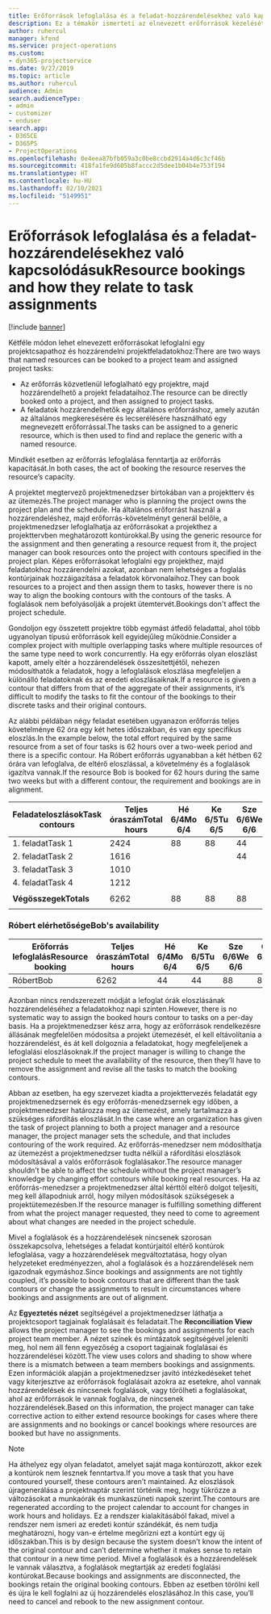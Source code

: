 ```yaml
---
title: Erőforrások lefoglalása és a feladat-hozzárendelésekhez való kapcsolódásuk
description: Ez a témakör ismerteti az elnevezett erőforrások kezelését, az erőforrás-foglalásokat és a feladat-hozzárendeléseket, és azt, hogy ezek hogyan kapcsolódnak egymáshoz.
author: ruhercul
manager: kfend
ms.service: project-operations
ms.custom:
- dyn365-projectservice
ms.date: 9/27/2019
ms.topic: article
ms.author: ruhercul
audience: Admin
search.audienceType:
- admin
- customizer
- enduser
search.app:
- D365CE
- D365PS
- ProjectOperations
ms.openlocfilehash: 0e4eea87bfb059a3c0be8ccbd2914a4d6c3cf46b
ms.sourcegitcommit: 418fa1fe9d605b8faccc2d5dee1b04b4e753f194
ms.translationtype: HT
ms.contentlocale: hu-HU
ms.lasthandoff: 02/10/2021
ms.locfileid: "5149951"
---
```

# <a name="resource-bookings-and-how-they-relate-to-task-assignments"></a><span data-ttu-id="43bfa-103">Erőforrások lefoglalása és a feladat-hozzárendelésekhez való kapcsolódásuk</span><span class="sxs-lookup"><span data-stu-id="43bfa-103">Resource bookings and how they relate to task assignments</span></span>

[!include [banner](../includes/psa-now-project-operations.md)]

<span data-ttu-id="43bfa-104">Kétféle módon lehet elnevezett erőforrásokat lefoglalni egy projektcsapathoz és hozzárendelni projektfeladatokhoz:</span><span class="sxs-lookup"><span data-stu-id="43bfa-104">There are two ways that named resources can be booked to a project team and assigned project tasks:</span></span>

- <span data-ttu-id="43bfa-105">Az erőforrás közvetlenül lefoglalható egy projektre, majd hozzárendelhető a projekt feladataihoz.</span><span class="sxs-lookup"><span data-stu-id="43bfa-105">The resource can be directly booked onto a project, and then assigned to project tasks.</span></span>
- <span data-ttu-id="43bfa-106">A feladatok hozzárendelhetők egy általános erőforráshoz, amely azután az általános megkeresésére és lecserélésére használható egy megnevezett erőforrással.</span><span class="sxs-lookup"><span data-stu-id="43bfa-106">The tasks can be assigned to a generic resource, which is then used to find and replace the generic with a named resource.</span></span> 

<span data-ttu-id="43bfa-107">Mindkét esetben az erőforrás lefoglalása fenntartja az erőforrás kapacitását.</span><span class="sxs-lookup"><span data-stu-id="43bfa-107">In both cases, the act of booking the resource reserves the resource’s capacity.</span></span>

<span data-ttu-id="43bfa-108">A projektet megtervező projektmenedzser birtokában van a projektterv és az ütemezés.</span><span class="sxs-lookup"><span data-stu-id="43bfa-108">The project manager who is planning the project owns the project plan and the schedule.</span></span> <span data-ttu-id="43bfa-109">Ha általános erőforrást használ a hozzárendeléshez, majd erőforrás-követelményt generál belőle, a projektmenedzser lefoglalhatja az erőforrásokat a projekthez a projekttervben meghatározott kontúrokkal.</span><span class="sxs-lookup"><span data-stu-id="43bfa-109">By using the generic resource for the assignment and then generating a resource request from it, the project manager can book resources onto the project with contours specified in the project plan.</span></span> <span data-ttu-id="43bfa-110">Képes erőforrásokat lefoglalni egy projekthez, majd feladatokhoz hozzárendelni azokat, azonban nem lehetséges a foglalás kontúrjainak hozzáigazítása a feladatok körvonalaihoz.</span><span class="sxs-lookup"><span data-stu-id="43bfa-110">They can book resources to a project and then assign them to tasks, however there is no way to align the booking contours with the contours of the tasks.</span></span> <span data-ttu-id="43bfa-111">A foglalások nem befolyásolják a projekt ütemtervét.</span><span class="sxs-lookup"><span data-stu-id="43bfa-111">Bookings don't affect the project schedule.</span></span>

<span data-ttu-id="43bfa-112">Gondoljon egy összetett projektre több egymást átfedő feladattal, ahol több ugyanolyan típusú erőforrások kell egyidejűleg működnie.</span><span class="sxs-lookup"><span data-stu-id="43bfa-112">Consider a complex project with multiple overlapping tasks where multiple resources of the same type need to work concurrently.</span></span> <span data-ttu-id="43bfa-113">Ha egy erőforrás olyan eloszlást kapott, amely eltér a hozzárendelések összesítettjétől, nehezen módosíthatók a feladatok, hogy a lefoglalások eloszlása megfeleljen a különálló feladatoknak és az eredeti eloszlásaiknak.</span><span class="sxs-lookup"><span data-stu-id="43bfa-113">If a resource is given a contour that differs from that of the aggregate of their assignments, it’s difficult to modify the tasks to fit the contour of the bookings to their discrete tasks and their original contours.</span></span>

<span data-ttu-id="43bfa-114">Az alábbi példában négy feladat esetében ugyanazon erőforrás teljes követelménye 62 óra egy két hetes időszakban, és van egy specifikus eloszlás.</span><span class="sxs-lookup"><span data-stu-id="43bfa-114">In the example below, the total effort required by the same resource from a set of four tasks is 62 hours over a two-week period and there is a specific contour.</span></span> <span data-ttu-id="43bfa-115">Ha Róbert erőforrás ugyanabban a két hétben 62 órára van lefoglalva, de eltérő eloszlással, a követelmény és a foglalások igazítva vannak.</span><span class="sxs-lookup"><span data-stu-id="43bfa-115">If the resource Bob is booked for 62 hours during the same two weeks but with a different contour, the requirement and bookings are in alignment.</span></span>

| <span data-ttu-id="43bfa-116">**Feladateloszlások**</span><span class="sxs-lookup"><span data-stu-id="43bfa-116">**Task contours**</span></span>    | <span data-ttu-id="43bfa-117">**Teljes óraszám**</span><span class="sxs-lookup"><span data-stu-id="43bfa-117">**Total hours**</span></span> | <span data-ttu-id="43bfa-118">Hé 6/4</span><span class="sxs-lookup"><span data-stu-id="43bfa-118">Mo 6/4</span></span> | <span data-ttu-id="43bfa-119">Ke 6/5</span><span class="sxs-lookup"><span data-stu-id="43bfa-119">Tu 6/5</span></span> | <span data-ttu-id="43bfa-120">Sze 6/6</span><span class="sxs-lookup"><span data-stu-id="43bfa-120">We 6/6</span></span> | <span data-ttu-id="43bfa-121">Csü 6/7</span><span class="sxs-lookup"><span data-stu-id="43bfa-121">Th 6/7</span></span> | <span data-ttu-id="43bfa-122">Pé 6/8</span><span class="sxs-lookup"><span data-stu-id="43bfa-122">Fr 6/8</span></span> | <span data-ttu-id="43bfa-123">Szo 6/9</span><span class="sxs-lookup"><span data-stu-id="43bfa-123">Sa 6/9</span></span> | <span data-ttu-id="43bfa-124">Va 6/10</span><span class="sxs-lookup"><span data-stu-id="43bfa-124">Su 6/10</span></span> | <span data-ttu-id="43bfa-125">Hé 6/11</span><span class="sxs-lookup"><span data-stu-id="43bfa-125">Mo 6/11</span></span> | <span data-ttu-id="43bfa-126">Ke 6/12</span><span class="sxs-lookup"><span data-stu-id="43bfa-126">Tu 6/12</span></span> | <span data-ttu-id="43bfa-127">Sze 6/13</span><span class="sxs-lookup"><span data-stu-id="43bfa-127">We 6/13</span></span> | <span data-ttu-id="43bfa-128">Csü 6/14</span><span class="sxs-lookup"><span data-stu-id="43bfa-128">Th 6/14</span></span> | <span data-ttu-id="43bfa-129">Pé 6/15</span><span class="sxs-lookup"><span data-stu-id="43bfa-129">Fr 6/15</span></span> |
|----------------------|-----------------|--------|--------|--------|--------|--------|--------|---------|---------|---------|---------|---------|---------|
| <span data-ttu-id="43bfa-130">1. feladat</span><span class="sxs-lookup"><span data-stu-id="43bfa-130">Task 1</span></span>               | <span data-ttu-id="43bfa-131">24</span><span class="sxs-lookup"><span data-stu-id="43bfa-131">24</span></span>              | <span data-ttu-id="43bfa-132">8</span><span class="sxs-lookup"><span data-stu-id="43bfa-132">8</span></span>      | <span data-ttu-id="43bfa-133">8</span><span class="sxs-lookup"><span data-stu-id="43bfa-133">8</span></span>      | <span data-ttu-id="43bfa-134">4</span><span class="sxs-lookup"><span data-stu-id="43bfa-134">4</span></span>      |        |        |        |         |         |         | <span data-ttu-id="43bfa-135">4</span><span class="sxs-lookup"><span data-stu-id="43bfa-135">4</span></span>       |         |         |
| <span data-ttu-id="43bfa-136">2. feladat</span><span class="sxs-lookup"><span data-stu-id="43bfa-136">Task 2</span></span>               | <span data-ttu-id="43bfa-137">16</span><span class="sxs-lookup"><span data-stu-id="43bfa-137">16</span></span>              |        |        | <span data-ttu-id="43bfa-138">4</span><span class="sxs-lookup"><span data-stu-id="43bfa-138">4</span></span>      | <span data-ttu-id="43bfa-139">4</span><span class="sxs-lookup"><span data-stu-id="43bfa-139">4</span></span>      |        |        |         | <span data-ttu-id="43bfa-140">8</span><span class="sxs-lookup"><span data-stu-id="43bfa-140">8</span></span>       |         |         |         |         |
| <span data-ttu-id="43bfa-141">3. feladat</span><span class="sxs-lookup"><span data-stu-id="43bfa-141">Task 3</span></span>               | <span data-ttu-id="43bfa-142">10</span><span class="sxs-lookup"><span data-stu-id="43bfa-142">10</span></span>              |        |        |        |        | <span data-ttu-id="43bfa-143">4</span><span class="sxs-lookup"><span data-stu-id="43bfa-143">4</span></span>      |        |         |         | <span data-ttu-id="43bfa-144">4</span><span class="sxs-lookup"><span data-stu-id="43bfa-144">4</span></span>       |         | <span data-ttu-id="43bfa-145">2</span><span class="sxs-lookup"><span data-stu-id="43bfa-145">2</span></span>       |         |
| <span data-ttu-id="43bfa-146">4. feladat</span><span class="sxs-lookup"><span data-stu-id="43bfa-146">Task 4</span></span>               | <span data-ttu-id="43bfa-147">12</span><span class="sxs-lookup"><span data-stu-id="43bfa-147">12</span></span>              |        |        |        |        |        |        |         |         |         | <span data-ttu-id="43bfa-148">4</span><span class="sxs-lookup"><span data-stu-id="43bfa-148">4</span></span>       |         | <span data-ttu-id="43bfa-149">8</span><span class="sxs-lookup"><span data-stu-id="43bfa-149">8</span></span>       |
|                      |                 |        |        |        |        |        |        |         |         |         |         |         |         |
| <span data-ttu-id="43bfa-150">**Végösszegek**</span><span class="sxs-lookup"><span data-stu-id="43bfa-150">**Totals**</span></span>           | <span data-ttu-id="43bfa-151">62</span><span class="sxs-lookup"><span data-stu-id="43bfa-151">62</span></span>              | <span data-ttu-id="43bfa-152">8</span><span class="sxs-lookup"><span data-stu-id="43bfa-152">8</span></span>      | <span data-ttu-id="43bfa-153">8</span><span class="sxs-lookup"><span data-stu-id="43bfa-153">8</span></span>      | <span data-ttu-id="43bfa-154">8</span><span class="sxs-lookup"><span data-stu-id="43bfa-154">8</span></span>      | <span data-ttu-id="43bfa-155">4</span><span class="sxs-lookup"><span data-stu-id="43bfa-155">4</span></span>      | <span data-ttu-id="43bfa-156">4</span><span class="sxs-lookup"><span data-stu-id="43bfa-156">4</span></span>      |        |         | <span data-ttu-id="43bfa-157">8</span><span class="sxs-lookup"><span data-stu-id="43bfa-157">8</span></span>       | <span data-ttu-id="43bfa-158">4</span><span class="sxs-lookup"><span data-stu-id="43bfa-158">4</span></span>       | <span data-ttu-id="43bfa-159">8</span><span class="sxs-lookup"><span data-stu-id="43bfa-159">8</span></span>       | <span data-ttu-id="43bfa-160">2</span><span class="sxs-lookup"><span data-stu-id="43bfa-160">2</span></span>       | <span data-ttu-id="43bfa-161">8</span><span class="sxs-lookup"><span data-stu-id="43bfa-161">8</span></span>       |
|                      |                 |        |        |        |        |        |        |         |         |         |         |

### <a name="bobs-availability"></a><span data-ttu-id="43bfa-162">Róbert elérhetősége</span><span class="sxs-lookup"><span data-stu-id="43bfa-162">Bob's availability</span></span>
| <span data-ttu-id="43bfa-163">**Erőforrás   lefoglalás**</span><span class="sxs-lookup"><span data-stu-id="43bfa-163">**Resource   booking**</span></span> | <span data-ttu-id="43bfa-164">**Teljes óraszám**</span><span class="sxs-lookup"><span data-stu-id="43bfa-164">**Total hours**</span></span> | <span data-ttu-id="43bfa-165">Hé 6/4</span><span class="sxs-lookup"><span data-stu-id="43bfa-165">Mo 6/4</span></span> | <span data-ttu-id="43bfa-166">Ke 6/5</span><span class="sxs-lookup"><span data-stu-id="43bfa-166">Tu 6/5</span></span> | <span data-ttu-id="43bfa-167">Sze 6/6</span><span class="sxs-lookup"><span data-stu-id="43bfa-167">We 6/6</span></span> | <span data-ttu-id="43bfa-168">Csü 6/7</span><span class="sxs-lookup"><span data-stu-id="43bfa-168">Th 6/7</span></span> | <span data-ttu-id="43bfa-169">Pé 6/8</span><span class="sxs-lookup"><span data-stu-id="43bfa-169">Fr 6/8</span></span> | <span data-ttu-id="43bfa-170">Szo 6/9</span><span class="sxs-lookup"><span data-stu-id="43bfa-170">Sa 6/9</span></span> | <span data-ttu-id="43bfa-171">Va 6/10</span><span class="sxs-lookup"><span data-stu-id="43bfa-171">Su 6/10</span></span> | <span data-ttu-id="43bfa-172">Hé 6/11</span><span class="sxs-lookup"><span data-stu-id="43bfa-172">Mo 6/11</span></span> | <span data-ttu-id="43bfa-173">Ke 6/12</span><span class="sxs-lookup"><span data-stu-id="43bfa-173">Tu 6/12</span></span> | <span data-ttu-id="43bfa-174">Sze 6/13</span><span class="sxs-lookup"><span data-stu-id="43bfa-174">We 6/13</span></span> | <span data-ttu-id="43bfa-175">Csü 6/14</span><span class="sxs-lookup"><span data-stu-id="43bfa-175">Th 6/14</span></span> | <span data-ttu-id="43bfa-176">Pé 6/15</span><span class="sxs-lookup"><span data-stu-id="43bfa-176">Fr 6/15</span></span> |
|------------------------|-----------------|--------|--------|--------|--------|--------|--------|---------|---------|---------|---------|---------|---------|
| <span data-ttu-id="43bfa-177">Róbert</span><span class="sxs-lookup"><span data-stu-id="43bfa-177">Bob</span></span>                    | <span data-ttu-id="43bfa-178">62</span><span class="sxs-lookup"><span data-stu-id="43bfa-178">62</span></span>              | <span data-ttu-id="43bfa-179">4</span><span class="sxs-lookup"><span data-stu-id="43bfa-179">4</span></span>      | <span data-ttu-id="43bfa-180">4</span><span class="sxs-lookup"><span data-stu-id="43bfa-180">4</span></span>      | <span data-ttu-id="43bfa-181">8</span><span class="sxs-lookup"><span data-stu-id="43bfa-181">8</span></span>      | <span data-ttu-id="43bfa-182">8</span><span class="sxs-lookup"><span data-stu-id="43bfa-182">8</span></span>      | <span data-ttu-id="43bfa-183">8</span><span class="sxs-lookup"><span data-stu-id="43bfa-183">8</span></span>      |        |         | <span data-ttu-id="43bfa-184">4</span><span class="sxs-lookup"><span data-stu-id="43bfa-184">4</span></span>       | <span data-ttu-id="43bfa-185">4</span><span class="sxs-lookup"><span data-stu-id="43bfa-185">4</span></span>       | <span data-ttu-id="43bfa-186">8</span><span class="sxs-lookup"><span data-stu-id="43bfa-186">8</span></span>       | <span data-ttu-id="43bfa-187">8</span><span class="sxs-lookup"><span data-stu-id="43bfa-187">8</span></span>       | <span data-ttu-id="43bfa-188">6</span><span class="sxs-lookup"><span data-stu-id="43bfa-188">6</span></span>       |

<span data-ttu-id="43bfa-189">Azonban nincs rendszerezett módját a lefoglat órák eloszlásának hozzárendeléséhez a feladatokhoz napi szinten.</span><span class="sxs-lookup"><span data-stu-id="43bfa-189">However, there is no systematic way to assign the booked hours contour to tasks on a per-day basis.</span></span> <span data-ttu-id="43bfa-190">Ha a projektmenedzser kész arra, hogy az erőforrások rendelkezésre állásának megfelelően módosítsa a projekt ütemezését, el kell eltávolítania a hozzárendelést, és át kell dolgoznia a feladatokat, hogy megfeleljenek a lefoglalási eloszlásoknak.</span><span class="sxs-lookup"><span data-stu-id="43bfa-190">If the project manager is willing to change the project schedule to meet the availability of the resource, then they’ll have to remove the assignment and revise all the tasks to match the booking contours.</span></span>

<span data-ttu-id="43bfa-191">Abban az esetben, ha egy szervezet kiadta a projekttervezés feladatát egy projektmenedzsernek és egy erőforrás-menedzsernek egy időben, a projektmenedzser határozza meg az ütemezést, amely tartalmazza a szükséges ráfordítás eloszlását.</span><span class="sxs-lookup"><span data-stu-id="43bfa-191">In the case where an organization has given the task of project planning to both a project manager and a resource manager, the project manager sets the schedule, and that includes contouring of the work required.</span></span> <span data-ttu-id="43bfa-192">Az erőforrás-menedzser nem módosíthatja az ütemezést a projektmenedzser tudta nélkül a ráfordítási eloszlások módosításával a valós erőforrások foglalásakor.</span><span class="sxs-lookup"><span data-stu-id="43bfa-192">The resource manager shouldn’t be able to affect the schedule without the project manager’s knowledge by changing effort contours while booking real resources.</span></span> <span data-ttu-id="43bfa-193">Ha az erőforrás-menedzser a projektmenedzser által kérttől eltérő dolgot teljesíti, meg kell állapodniuk arról, hogy milyen módosítások szükségesek a projektütemezésben.</span><span class="sxs-lookup"><span data-stu-id="43bfa-193">If the resource manager is fulfilling something different from what the project manager requested, they need to come to agreement about what changes are needed in the project schedule.</span></span>

<span data-ttu-id="43bfa-194">Mivel a foglalások és a hozzárendelések nincsenek szorosan összekapcsolva, lehetséges a feladat kontúrjaitól eltérő kontúrok lefoglalása, vagy a hozzárendelések megváltoztatása, hogy olyan helyzeteket eredményezzen, ahol a foglalások és a hozzárendelések nem igazodnak egymáshoz.</span><span class="sxs-lookup"><span data-stu-id="43bfa-194">Since bookings and assignments are not tightly coupled, it’s possible to book contours that are different than the task contours or change the assignments to result in circumstances where bookings and assignments are out of alignment.</span></span>

<span data-ttu-id="43bfa-195">Az **Egyeztetés nézet** segítségével a projektmenedzser láthatja a projektcsoport tagjainak foglalásait és feladatait.</span><span class="sxs-lookup"><span data-stu-id="43bfa-195">The **Reconciliation View** allows the project manager to see the bookings and assignments for each project team member.</span></span> <span data-ttu-id="43bfa-196">A nézet színek és mintázatok segítségével jeleníti meg, hol nem áll fenn egyezőség a csoport tagjainak foglalásai és hozzárendelései között.</span><span class="sxs-lookup"><span data-stu-id="43bfa-196">The view uses colors and shading to show where there is a mismatch between a team members bookings and assignments.</span></span> <span data-ttu-id="43bfa-197">Ezen információk alapján a projektmenedzser javító intézkedéseket tehet vagy kiterjesztve az erőforrások foglalásait azokra az esetekre, ahol vannak hozzárendelések és nincsenek foglalások, vagy törölheti a foglalásokat, ahol az erőforrások le vannak foglalva, de nincsenek hozzárendelések.</span><span class="sxs-lookup"><span data-stu-id="43bfa-197">Based on this information, the project manager can take corrective action to either extend resource bookings for cases where there are assignments and no bookings or cancel bookings where resources are booked but have no assignments.</span></span>

> [!NOTE]
> <span data-ttu-id="43bfa-198">Ha áthelyez egy olyan feladatot, amelyet saját maga kontúrozott, akkor ezek a kontúrok nem lesznek fenntartva.</span><span class="sxs-lookup"><span data-stu-id="43bfa-198">If you move a task that you have contoured yourself, these contours aren’t maintained.</span></span> <span data-ttu-id="43bfa-199">Az eloszlások újragenerálása a projektnaptár szerint történik meg, hogy tükrözze a változásokat a munkaórák és munkaszüneti napok szerint.</span><span class="sxs-lookup"><span data-stu-id="43bfa-199">The contours are regenerated according to the project calendar to account for changes in work hours and holidays.</span></span> <span data-ttu-id="43bfa-200">Ez a rendszer kialakításából fakad, mivel a rendszer nem ismeri az eredeti kontúr szándékát, és nem tudja meghatározni, hogy van-e értelme megőrizni ezt a kontúrt egy új időszakban.</span><span class="sxs-lookup"><span data-stu-id="43bfa-200">This is by design because the system doesn’t know the intent of the original contour and can’t determine whether it makes sense to retain that contour in a new time period.</span></span> <span data-ttu-id="43bfa-201">Mivel a foglalások és a hozzárendelések le vannak választva, a foglalások megtartják az eredeti foglalási kontúrokat.</span><span class="sxs-lookup"><span data-stu-id="43bfa-201">Because bookings and assignments are disconnected, the bookings retain the original booking contours.</span></span> <span data-ttu-id="43bfa-202">Ebben az esetben törölni kell és újra le kell foglalni az új hozzárendelés eloszlásához.</span><span class="sxs-lookup"><span data-stu-id="43bfa-202">In this case, you’ll need to cancel and rebook to the new assignment contour.</span></span>

